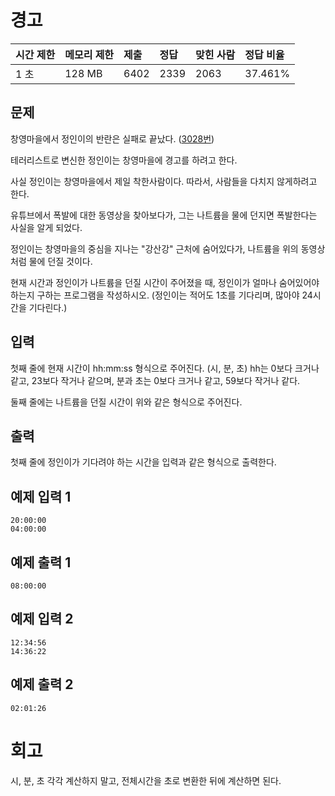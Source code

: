 # 경고 

| 시간 제한 | 메모리 제한 | 제출 | 정답 | 맞힌 사람 | 정답 비율 |
| :-------- | :---------- | :--- | :--- | :-------- | :-------- |
| 1 초      | 128 MB      | 6402 | 2339 | 2063      | 37.461%   |

## 문제

창영마을에서 정인이의 반란은 실패로 끝났다. ([3028번](https://www.acmicpc.net/problem/3028))

테러리스트로 변신한 정인이는 창영마을에 경고를 하려고 한다.

사실 정인이는 창영마을에서 제일 착한사람이다. 따라서, 사람들을 다치지 않게하려고 한다.

유튜브에서 폭발에 대한 동영상을 찾아보다가, 그는 나트륨을 물에 던지면 폭발한다는 사실을 알게 되었다.



정인이는 창영마을의 중심을 지나는 "강산강" 근처에 숨어있다가, 나트륨을 위의 동영상처럼 물에 던질 것이다.

현재 시간과 정인이가 나트륨을 던질 시간이 주어졌을 때, 정인이가 얼마나 숨어있어야 하는지 구하는 프로그램을 작성하시오. (정인이는 적어도 1초를 기다리며, 많아야 24시간을 기다린다.)

## 입력

첫째 줄에 현재 시간이 hh:mm:ss 형식으로 주어진다. (시, 분, 초) hh는 0보다 크거나 같고, 23보다 작거나 같으며, 분과 초는 0보다 크거나 같고, 59보다 작거나 같다.

둘째 줄에는 나트륨을 던질 시간이 위와 같은 형식으로 주어진다.

## 출력

첫째 줄에 정인이가 기다려야 하는 시간을 입력과 같은 형식으로 출력한다.

## 예제 입력 1 

```
20:00:00
04:00:00
```

## 예제 출력 1 

```
08:00:00
```

## 예제 입력 2 

```
12:34:56
14:36:22
```

## 예제 출력 2 

```
02:01:26
```

# 회고

시, 분, 초 각각 계산하지 말고, 전체시간을 초로 변환한 뒤에 계산하면 된다.